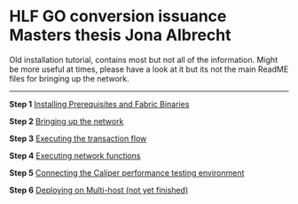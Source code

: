 # HLF GO conversion issuance Masters thesis Jona Albrecht
 Old installation tutorial, contains most but not all of the information. Might be more useful at times, please have a look at it but its not the main ReadME files for bringing up the network.

---

**Step 1**
[Installing Prerequisites and Fabric Binaries](Project-Description/README-files/Installing-Prerequisites.md)

**Step 2**
[Bringing up the network](Project-Description/README-files/Bringing-up-the-network.md)

**Step 3**
[Executing the transaction flow](Project-Description/README-files/Deploying-and-commiting-the-Chaincode.md)

**Step 4**
[Executing network functions](Project-Description/README-files/Executing-network-functions.md)

**Step 5**
[Connecting the Caliper performance testing environment](Project-Description/README-files/Connect-Caliper.md)

**Step 6**
[Deploying on Multi-host (not yet finished)](Project-Description/README-files/Step5.md)


